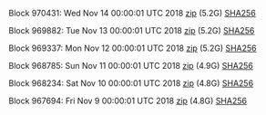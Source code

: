 Block 970431: Wed Nov 14 00:00:01 UTC 2018 [zip](https://dash-bootstrap.ams3.digitaloceanspaces.com/mainnet/2018-11-14/bootstrap.dat.zip) (5.2G) [SHA256](https://dash-bootstrap.ams3.digitaloceanspaces.com/mainnet/2018-11-14/sha256.txt)

Block 969882: Tue Nov 13 00:00:01 UTC 2018 [zip](https://dash-bootstrap.ams3.digitaloceanspaces.com/mainnet/2018-11-13/bootstrap.dat.zip) (5.2G) [SHA256](https://dash-bootstrap.ams3.digitaloceanspaces.com/mainnet/2018-11-13/sha256.txt)

Block 969337: Mon Nov 12 00:00:01 UTC 2018 [zip](https://dash-bootstrap.ams3.digitaloceanspaces.com/mainnet/2018-11-12/bootstrap.dat.zip) (5.2G) [SHA256](https://dash-bootstrap.ams3.digitaloceanspaces.com/mainnet/2018-11-12/sha256.txt)

Block 968785: Sun Nov 11 00:00:01 UTC 2018 [zip](https://dash-bootstrap.ams3.digitaloceanspaces.com/mainnet/2018-11-11/bootstrap.dat.zip) (4.9G) [SHA256](https://dash-bootstrap.ams3.digitaloceanspaces.com/mainnet/2018-11-11/sha256.txt)

Block 968234: Sat Nov 10 00:00:01 UTC 2018 [zip](https://dash-bootstrap.ams3.digitaloceanspaces.com/mainnet/2018-11-10/bootstrap.dat.zip) (4.8G) [SHA256](https://dash-bootstrap.ams3.digitaloceanspaces.com/mainnet/2018-11-10/sha256.txt)

Block 967694: Fri Nov  9 00:00:01 UTC 2018 [zip](https://dash-bootstrap.ams3.digitaloceanspaces.com/mainnet/2018-11-09/bootstrap.dat.zip) (4.8G) [SHA256](https://dash-bootstrap.ams3.digitaloceanspaces.com/mainnet/2018-11-09/sha256.txt)
